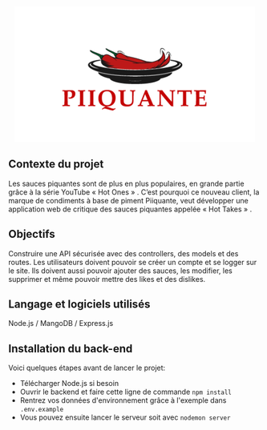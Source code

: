
<div style="text-align: center">
  <img src="Cover_HotTakes.png"/>
</div>
 
## Contexte du projet
Les sauces piquantes sont de plus en plus populaires, en grande partie grâce à la série YouTube « Hot Ones » . C’est pourquoi ce nouveau client, la marque de condiments à base de piment Piiquante, veut développer une application web de critique des sauces piquantes appelée « Hot Takes » .

## Objectifs
Construire une API sécurisée avec des controllers, des models et des routes. Les utilisateurs doivent pouvoir se créer un compte et se logger sur le site. Ils doivent aussi pouvoir ajouter des sauces, les modifier, les supprimer et même pouvoir mettre des likes et des dislikes. 
 
## Langage et logiciels utilisés
 Node.js / MangoDB / Express.js 

## Installation du back-end

Voici quelques étapes avant de lancer le projet:
- Télécharger Node.js si besoin
- Ouvrir le backend et faire cette ligne de commande `npm install`
- Rentrez vos données d'environnement grâce à l'exemple dans `.env.example`
- Vous pouvez ensuite lancer le serveur soit avec `nodemon server`
 
